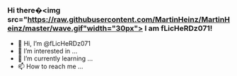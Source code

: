  ### Hi there�<img src="https://raw.githubusercontent.com/MartinHeinz/MartinHeinz/master/wave.gif"width="30px"> I am fLicHeRDz071!
  
  
- 👋 Hi, I’m @fLicHeRDz071
- 👀 I’m interested in ...
- 🌱 I’m currently learning ...
- 📫 How to reach me ...

<!---
fLicHeRDz071/fLicHeRDz071 is a ✨ special ✨ repository because its `README.md` (this file) appears on your GitHub profile.
You can click the Preview link to take a look at your changes.
--->
